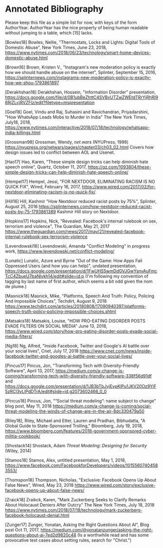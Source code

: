 
# Annotated Bibliography

Please keep this file as a simple list for now, with keys of the form
AuthorYear.  AuthorYear has the nice property of being human readable
without jumping to a table, which [15] lacks.

[Bowles18] Bowles, Nellie, "Thermostats, Locks and Lights: Digital Tools of Domestic Abuse", New York Times, June 23, 2018,
https://www.nytimes.com/2018/06/23/technology/smart-home-devices-domestic-abuse.html 

[Brown16] Brown, Kristen V., "Instagram's new moderation policy is exactly how we should handle abuse on the internet", Splinter, September 15, 2016, https://splinternews.com/instagrams-new-moderation-policy-is-exactly-how-we-shou-1793861897

[Derakhshan18] Derakhshan, Hossein, "Information Disorder" presentation, https://docs.google.com/file/d/0B1ubBeZhttC4SVBvUTZwZWEtdTRrYjRhRl96RjZLcjRVZFlz/edit?filetype=mspresentation

[Goel18] Goel, Vindu and Raj, Suhasini and Ravichandran, Priyadarshini, "How WhatsApp Leads Mobs to Murder in India" The New York Times, July18, 2018, https://www.nytimes.com/interactive/2018/07/18/technology/whatsapp-india-killings.html

[Grossman98] Grossman, Wendy, *net.wars* (NYUPress, 1998) https://nyupress.org/netwars/pages/chapter03/ch03_02.html Covers how design issues led to conflict between AOL and Usenet.

[Hao17[ Hao, Karen, "These simple design tricks can help diminish hate speech online", Quartz, October 11, 2017, https://qz.com/1093804/these-simple-design-tricks-can-help-diminish-hate-speech-online/

[Hempel17] Hempel, Jessi, "FOR NEXTDOOR, ELIMINATING RACISM IS NO QUICK FIX", Wired, February 16, 2017, https://www.wired.com/2017/02/for-nextdoor-eliminating-racism-is-no-quick-fix/

[Hill16] Hill, Kashmir "How Nextdoor reduced racist posts by 75%", Splinter, August 25, 2016 https://splinternews.com/how-nextdoor-reduced-racist-posts-by-75-1793861389 Kashmir Hill story on Nextdoor.

[Hopkins17] Hopkins, Nick, "Revealed: Facebook's internal rulebook on sex, terrorism and violence", The Guardian, May 21, 2017 
https://www.theguardian.com/news/2017/may/21/revealed-facebook-internal-rulebook-sex-terrorism-violence

[Levendowski16] Levendowski, Amanda "Conflict Modeling" in progress work, https://www.levendowski.net/conflict-modeling/

[Lunatic] Lunatic, Azure and Byrne "Out of the Game: How Apps Fail Oppressed Users
(and how you can help)", undated presentation, https://docs.google.com/presentation/d/1FwUHS5wmDdGVJGwYsnvAuFmcTcC4ZbueU7baNlvkh14/edit#slide=id.p  (I'm following my convention of tagging by last name of first author, which seems a bit odd given the nom de plume.)

[Masnick18] Masnick, Mike, "Platforms, Speech And Truth: Policy, Policing And Impossible Choices", Techdirt, August 9, 2018
https://www.techdirt.com/articles/20180808/17090940397/platforms-speech-truth-policy-policing-impossible-choices.shtml

[Matsakis18] Matsakis, Louise, "HOW PRO-EATING DISORDER POSTS EVADE FILTERS ON SOCIAL MEDIA" June 13, 2018, https://www.wired.com/story/how-pro-eating-disorder-posts-evade-social-media-filters/

[Ng18] Ng, Alfred, "Inside Facebook, Twitter and Google's AI battle over your social lives", Cnet, July 17, 2018 https://www.cnet.com/news/inside-facebook-twitter-and-googles-ai-battle-over-your-social-lives/

[Pincus17] Pincus, Jon, "Transforming Tech with Diversity-Friendly Software", April 13, 2017, https://medium.com/a-change-is-coming/transforming-tech-with-diversity-friendly-software-338f56d91df and https://docs.google.com/presentation/d/1JB3bTbJvjEypKlPu1JKV20Oz9YlF5zRCl3vLIPdDTrA/edit#slide=id.g2073602466_0_0

[Pincus18] Pincus, Jon, "“Social threat modeling”: name subject to change" blog post, May 11, 2018 https://medium.com/a-change-is-coming/social-threat-modeling-the-winds-of-change-are-in-the-air-8dc330479a50

[Riley18], Riley, Michael and Etter, Lauren and Pradhan, Bibhudatta, "A Global Guide to State-Sponsored Trolling," Bloomberg, July 19, 2018, 
https://www.bloomberg.com/features/2018-government-sponsored-cyber-militia-cookbook/

[Shostack14] Shostack, Adam *Threat Modeling: Designing for Security* (Wiley, 2014)

[Stamos18] Stamos, Alex, untitled presentation, May 1, 2018, https://www.facebook.com/FacebookforDevelopers/videos/10155607404583553/

[Thomspon18] Thompson, Nicholas, "Exclusive: Facebook Opens Up About False News", Wired, May 23, 2018
https://www.wired.com/story/exclusive-facebook-opens-up-about-false-news/

[Zraick18] Zraikck, Karen, "Mark Zuckerberg Seeks to Clarify Remarks About Holocaust Deniers After Outcry" The New York Times, July 18, 2018
https://www.nytimes.com/2018/07/18/technology/mark-zuckerberg-facebook-holocaust-denial.html

[Zunger17] Zunger, Yonatan, Asking the Right Questions About AI", Blog post Oct 11, 2017, https://medium.com/@yonatanzunger/asking-the-right-questions-about-ai-7ed2d9820c48 (Is a worthwhile read and has some provocative test cases about setting rules, search for "Christ.")


